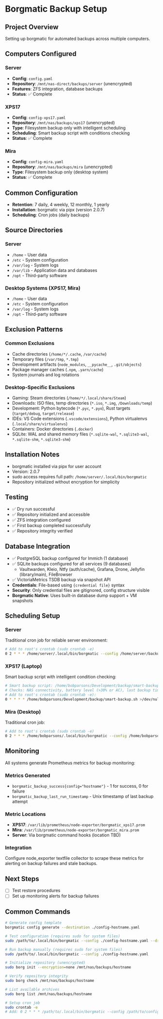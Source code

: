 # Borgmatic Backup Setup

## Project Overview
Setting up borgmatic for automated backups across multiple computers.

## Computers Configured
### Server
- **Config**: `config.yaml` 
- **Repository**: `/mnt/nas-direct/backups/server` (unencrypted)
- **Features**: ZFS integration, database backups
- **Status**: ✅ Complete

### XPS17
- **Config**: `config-xps17.yaml`
- **Repository**: `/mnt/nas/backups/xps17` (unencrypted)
- **Type**: Filesystem backup only with intelligent scheduling
- **Scheduling**: Smart backup script with conditions checking
- **Status**: ✅ Complete

### Mira
- **Config**: `config-mira.yaml`
- **Repository**: `/mnt/nas/backups/mira` (unencrypted)
- **Type**: Filesystem backup only (desktop system)
- **Status**: ✅ Complete

## Common Configuration
- **Retention**: 7 daily, 4 weekly, 12 monthly, 1 yearly
- **Installation**: borgmatic via pipx (version 2.0.7)
- **Scheduling**: Cron jobs (daily backups)

## Source Directories
### Server
- `/home` - User data
- `/etc` - System configuration  
- `/var/log` - System logs
- `/var/lib` - Application data and databases
- `/opt` - Third-party software

### Desktop Systems (XPS17, Mira)
- `/home` - User data
- `/etc` - System configuration
- `/var/log` - System logs  
- `/opt` - Third-party software

## Exclusion Patterns
### Common Exclusions
- Cache directories (`/home/*/.cache`, `/var/cache`)
- Temporary files (`/var/tmp`, `*.tmp`)
- Development artifacts (`node_modules`, `__pycache__`, `.git/objects`)
- Package manager caches (`.npm`, `.yarn/cache`)
- System journals and log rotations

### Desktop-Specific Exclusions
- Gaming: Steam directories (`/home/*/.local/share/Steam`)
- Downloads: ISO files, temp directories (`*.iso`, `*.img`, `/Downloads/temp`)
- Development: Python bytecode (`*.pyc`, `*.pyo`), Rust targets (`target/debug`, `target/release`)
- IDEs: VS Code extensions (`.vscode/extensions`), Python virtualenvs (`.local/share/virtualenvs`)
- Containers: Docker directories (`.docker`)
- SQLite: WAL and shared memory files (`*.sqlite-wal`, `*.sqlite3-wal`, `*.sqlite-shm`, `*.sqlite3-shm`)

## Installation Notes
- borgmatic installed via pipx for user account
- Version: 2.0.7
- sudo access requires full path: `/home/server/.local/bin/borgmatic`
- Repository initialized without encryption for simplicity

## Testing
- ✅ Dry run successful
- ✅ Repository initialized and accessible
- ✅ ZFS integration configured
- ✅ First backup completed successfully
- ✅ Repository integrity verified

## Database Integration
- ✅ PostgreSQL backup configured for Immich (1 database)
- ✅ SQLite backups configured for all services (9 databases)
  - Vaultwarden, Kleio, Ntfy (auth/cache), Grafana, Drone, Jellyfin (library/main), FileBrowser
- ✅ VictoriaMetrics TSDB backup via snapshot API
- **Credentials**: File-based using `{credential file}` syntax  
- **Security**: Only credential files are gitignored, config structure visible
- **Borgmatic Native**: Uses built-in database dump support + VM snapshots

## Scheduling Setup

### Server
Traditional cron job for reliable server environment:
```bash
# Add to root's crontab (sudo crontab -e)
0 2 * * * /home/server/.local/bin/borgmatic --config /home/server/backup/config.yaml
```

### XPS17 (Laptop)
Smart backup script with intelligent condition checking:
```bash
# Smart backup script: /home/bobparsons/Development/backup/smart-backup.sh
# Checks: NAS connectivity, battery level (>30% or AC), last backup time (>3h), system load
# Add to root's crontab (sudo crontab -e):
0 * * * * /home/bobparsons/Development/backup/smart-backup.sh >/dev/null 2>&1
```

### Mira (Desktop)
Traditional cron job:
```bash
# Add to root's crontab (sudo crontab -e)
0 2 * * * /home/bobparsons/.local/bin/borgmatic --config /home/bobparsons/Development/backup/config-mira.yaml
```

## Monitoring
All systems generate Prometheus metrics for backup monitoring:

### Metrics Generated
- `borgmatic_backup_success{config="hostname"}` - 1 for success, 0 for failure  
- `borgmatic_backup_last_run_timestamp` - Unix timestamp of last backup attempt

### Metric Locations
- **XPS17**: `/var/lib/prometheus/node-exporter/borgmatic_xps17.prom`
- **Mira**: `/var/lib/prometheus/node-exporter/borgmatic_mira.prom`
- **Server**: Via borgmatic command hooks (location TBD)

### Integration
Configure node_exporter textfile collector to scrape these metrics for alerting on backup failures and stale backups.

## Next Steps
- [ ] Test restore procedures
- [ ] Set up monitoring alerts for backup failures

## Common Commands
```bash
# Generate config template
borgmatic config generate --destination ./config-hostname.yaml

# Test configuration (requires sudo for system files)
sudo /path/to/.local/bin/borgmatic --config ./config-hostname.yaml --dry-run

# Run backup manually (requires sudo for system files)
sudo /path/to/.local/bin/borgmatic --config ./config-hostname.yaml

# Initialize repository (unencrypted)
sudo borg init --encryption=none /mnt/nas/backups/hostname

# Verify repository integrity
sudo borg check /mnt/nas/backups/hostname

# List available archives
sudo borg list /mnt/nas/backups/hostname

# Setup cron job
sudo crontab -e
# Add: 0 2 * * * /path/to/.local/bin/borgmatic --config /path/to/config-hostname.yaml
```
